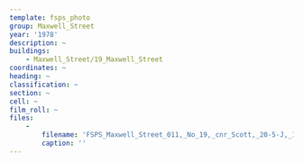 ```yaml
---
template: fsps_photo
group: Maxwell_Street
year: '1978'
description: ~
buildings:
    - Maxwell_Street/19_Maxwell_Street
coordinates: ~
heading: ~
classification: ~
section: ~
cell: ~
film_roll: ~
files:
    -
        filename: 'FSPS_Maxwell_Street_011,_No_19,_cnr_Scott,_20-5-J,_1978.png'
        caption: ''
---
```

